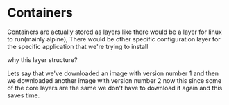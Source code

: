# Containers

Containers are actually stored as layers like there would be a layer for linux to run(mainly alpine), There would be other specific configuration layer for the specific application that we're trying to install

why this layer structure?

Lets say that we've downloaded an image with version number 1 and then we downloaded another image with version number 2 now this since some of the core layers are the same we don't have to download it again and this saves time.